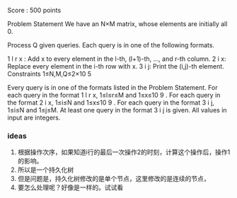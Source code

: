 Score : 
500 points

Problem Statement
We have an 
N×M matrix, whose elements are initially all 
0.

Process 
Q given queries. Each query is in one of the following formats.

1 l r x : Add 
x to every element in the 
l-th, 
(l+1)-th, 
…, and 
r-th column.
2 i x: Replace every element in the 
i-th row with 
x.
3 i j: Print the 
(i,j)-th element.
Constraints
1≤N,M,Q≤2×10 
5
 
Every query is in one of the formats listed in the Problem Statement.
For each query in the format 1 l r x, 
1≤l≤r≤M and 
1≤x≤10 
9
 .
For each query in the format 2 i x, 
1≤i≤N and 
1≤x≤10 
9
 .
For each query in the format 3 i j, 
1≤i≤N and 
1≤j≤M.
At least one query in the format 3 i j is given.
All values in input are integers.


### ideas
1. 根据操作次序，如果知道i行的最后一次操作2的时刻，计算这个操作后，操作1的影响。
2. 所以是一个持久化树
3. 但是问题是，持久化树修改的是单个节点，这里修改的是连续的节点，
4. 要怎么处理呢？好像是一样的。试试看